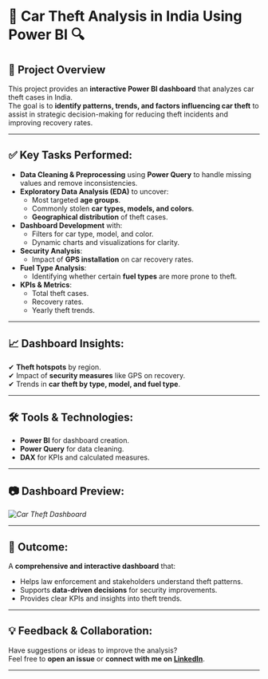 # 🚗 Car Theft Analysis in India Using Power BI 🔍

## 📌 Project Overview
This project provides an **interactive Power BI dashboard** that analyzes car theft cases in India.  
The goal is to **identify patterns, trends, and factors influencing car theft** to assist in strategic decision-making for reducing theft incidents and improving recovery rates.

---

## ✅ Key Tasks Performed:
- **Data Cleaning & Preprocessing** using **Power Query** to handle missing values and remove inconsistencies.
- **Exploratory Data Analysis (EDA)** to uncover:
  - Most targeted **age groups**.
  - Commonly stolen **car types, models, and colors**.
  - **Geographical distribution** of theft cases.
- **Dashboard Development** with:
  - Filters for car type, model, and color.
  - Dynamic charts and visualizations for clarity.
- **Security Analysis**:
  - Impact of **GPS installation** on car recovery rates.
- **Fuel Type Analysis**:
  - Identifying whether certain **fuel types** are more prone to theft.
- **KPIs & Metrics**:
  - Total theft cases.
  - Recovery rates.
  - Yearly theft trends.

---

## 📈 Dashboard Insights:
✔ **Theft hotspots** by region.  
✔ Impact of **security measures** like GPS on recovery.  
✔ Trends in **car theft by type, model, and fuel type**.  

---

## 🛠 Tools & Technologies:
- **Power BI** for dashboard creation.
- **Power Query** for data cleaning.
- **DAX** for KPIs and calculated measures.

---

## 📷 Dashboard Preview:
*![Car Theft Dashboard](images/1739531632326.jpg)*

---

## 🎯 Outcome:
A **comprehensive and interactive dashboard** that:
- Helps law enforcement and stakeholders understand theft patterns.
- Supports **data-driven decisions** for security improvements.
- Provides clear KPIs and insights into theft trends.

---

## 💡 Feedback & Collaboration:
Have suggestions or ideas to improve the analysis?  
Feel free to **open an issue** or **connect with me on [LinkedIn](https://www.linkedin.com/in/mohamed-hagag-a117682a7)**.

---
